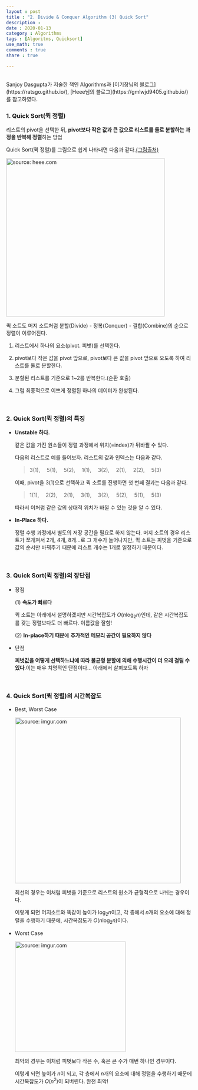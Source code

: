 ```yaml
---
layout : post
title : "2. Divide & Conquer Algorithm (3) Quick Sort"
description :
date : 2020-01-13
category : Algorithms
tags : [Algoritms, Quicksort]
use_math: true
comments : true
share : true

---
```


<br/>
Sanjoy Dasgupta가 저술한 책인 Algorithms과 [이기창님의 블로그](https://ratsgo.github.io/), [Heee님의 블로그](https://gmlwjd9405.github.io/)를 참고하였다.

<br/>

### 1. Quick Sort(퀵 정렬)

리스트의 pivot을 선택한 뒤, **pivot보다 작은 값과 큰 값으로 리스트를 둘로 분할하는 과정을 반복해 정렬**하는 방법

Quick Sort(퀵 정렬)를 그림으로 쉽게 나타내면 다음과 같다.[(그림출처)](https://gmlwjd9405.github.io/2018/05/10/algorithm-quick-sort.html)

<a href = "https://gmlwjd9405.github.io/2018/05/10/algorithm-quick-sort.html"><img src = "https://gmlwjd9405.github.io/images/algorithm-quick-sort/quick-sort.png" width = "430" title = "source: heee.com"></a>

퀵 소트도 머지 소트처럼 분할(Divide) - 정복(Conquer) - 결합(Combine)의 순으로 정렬이 이루어진다.

1. 리스트에서 하나의 요소(pivot. 피벗)를 선택한다.

2. pivot보다 작은 값을 pivot 앞으로, pivot보다 큰 값을 pivot 앞으로 오도록 하여 리스트를 둘로 분할한다.

3. 분할된 리스트를 기준으로 1~2를 반복한다.(순환 호출)

4. 그럼 최종적으로 이쁘게 정렬된 하나의 데이터가 완성된다.

<br/>



### 2. Quick Sort(퀵 정렬)의 특징

- **Unstable 하다.**

  같은 값을 가진 원소들이 정렬 과정에서 위치(=index)가 뒤바뀔 수 있다.

  다음의 리스트로 예를 들어보자. 리스트의 값과 인덱스는 다음과 같다.

  > 3(1), 　5(1), 　5(2), 　1(1), 　3(2), 　2(1), 　2(2), 　5(3)

  이때, pivot을 3(1)으로 선택하고 퀵 소트를 진행하면 첫 번째 결과는 다음과 같다.

  > 1(1), 　2(2), 　2(1), 　3(1), 　3(2), 　5(2), 　5(1), 　5(3)

  따라서 이처럼 같은 값의 상대적 위치가 바뀔 수 있는 것을 알 수 있다.

- **In-Place 하다.**

  정렬 수행 과정에서 별도의 저장 공간을 필요로 하지 않는다. 머지 소트의 경우 리스트가 쪼개져서 2개, 4개, 8개...로 그 개수가 늘어나지만, 퀵 소트는 피벗을 기준으로 값의 순서만 바꿔주기 때문에 리스트 개수는 1개로 일정하기 때문이다.

<br/>



### 3. Quick Sort(퀵 정렬)의 장단점

- 장점

  (1) **속도가 빠르다**

  퀵 소트는 아래에서 설명하겠지만 시간복잡도가 $O(n\log_2n)$인데, 같은 시간복잡도를 갖는 정렬보다도 더 빠르다. 이름값을 잘함!

  (2) **In-place하기 때문**에 **추가적인 메모리 공간이 필요하지 않다**

- 단점

  **피벗값을 어떻게 선택하느냐에 따라 불균형 분할에 의해 수행시간이 더 오래 걸릴 수 있다**.이는 매우 치명적인 단점이다... 아래에서 살펴보도록 하자

<br/>



### 4. Quick Sort(퀵 정렬)의 시간복잡도

- Best, Worst Case

  <a href="https://imgur.com/hw72vWm"><img src="https://i.imgur.com/hw72vWm.png" width="450px" title="source: imgur.com" /></a>

  최선의 경우는 이처럼 피벗을 기준으로 리스트의 원소가 균형적으로 나뉘는 경우이다.

  이렇게 되면 머지소트와 똑같이 높이가 $\log_2n$이고, 각 층에서 $n$개의 요소에 대해 정렬을 수행하기 때문에, 시간복잡도가 $O(n\log_2n)$이다.

- Worst Case

  <a href="https://imgur.com/v3xPU5E"><img src="https://i.imgur.com/v3xPU5E.png" width="300px" title="source: imgur.com" /></a>

  최악의 경우는 이처럼 피벗보다 작은 수, 혹은 큰 수가 매번 하나인 경우이다.

  이렇게 되면 높이가 $n$이 되고, 각 층에서 $n$개의 요소에 대해 정렬을 수행하기 때문에 시간복잡도가 $O(n^2)$이 되버린다. 완전 최악!

  <br/>

  